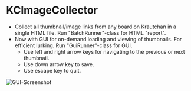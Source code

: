 KCImageCollector
================

- Collect all thumbnail/image links from any board on Krautchan in a single HTML file. Run "BatchRunner"-class for HTML "report".
- Now with GUI for on-demand loading and viewing of thumbnails. For efficient lurking. Run "GuiRunner"-class for GUI.
    - Use left and right arrow keys for navigating to the previous or next thumbnail.
	- Use down arrow key to save.
	- Use escape key to quit.

![GUI-Screenshot](https://dl.dropbox.com/u/1608301/KCImageViewer.png "KCImageCollector GUI")

